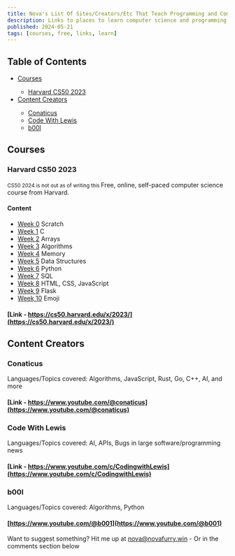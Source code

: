 ```yaml
---
title: Nova's List Of Sites/Creators/Etc That Teach Programming and Computer Science
description: Links to places to learn computer science and programming for free.
published: 2024-05-21
tags: [courses, free, links, learn]
---
```


## Table of Contents

<ul class="novatoc">
    <li><a href="#courses">Courses</a></li>
        <ul>
            <li class="sub-item"><a href="#harvard-cs50-2023">Harvard CS50 2023</a></li>
        </ul>
    </li>
    <li><a href="#content-creators">Content Creators</a></li>
        <ul>
            <li class="sub-item"><a href="#conaticus">Conaticus</a></li>
            <li class="sub-item"><a href="#code-with-lewis">Code With Lewis</a></li>
            <li class="sub-item"><a href="#b00l">b00l</a></li>
        </ul>
    </li>
</ul>

## Courses

### Harvard CS50 2023

<small> CS50 2024 is not out as of writing this </small>
Free, online, self-paced computer science course from Harvard.

#### Content

- [Week 0](https://cs50.harvard.edu/x/2023/weeks/0/)  Scratch
- [Week 1](https://cs50.harvard.edu/x/2023/weeks/1/)  C
- [Week 2](https://cs50.harvard.edu/x/2023/weeks/2/)  Arrays
- [Week 3](https://cs50.harvard.edu/x/2023/weeks/3/)  Algorithms
- [Week 4](https://cs50.harvard.edu/x/2023/weeks/4/)  Memory
- [Week 5](https://cs50.harvard.edu/x/2023/weeks/5/)  Data Structures
- [Week 6](https://cs50.harvard.edu/x/2023/weeks/6/)  Python
- [Week 7](https://cs50.harvard.edu/x/2023/weeks/7/)  SQL
- [Week 8](https://cs50.harvard.edu/x/2023/weeks/8/)  HTML, CSS, JavaScript
- [Week 9](https://cs50.harvard.edu/x/2023/weeks/9/)  Flask
- [Week 10](https://cs50.harvard.edu/x/2023/weeks/10/)  Emoji

#### [Link - https://cs50.harvard.edu/x/2023/](https://cs50.harvard.edu/x/2023/)

## Content Creators

### Conaticus

Languages/Topics covered: Algorithms, JavaScript, Rust, Go, C++, AI, and more

#### [Link - https://www.youtube.com/@conaticus](https://www.youtube.com/@conaticus)

### Code With Lewis

Languages/Topics covered: AI, APIs, Bugs in large software/programming news

#### [Link - https://www.youtube.com/c/CodingwithLewis](https://www.youtube.com/c/CodingwithLewis)

### b00l

Languages/Topics covered: Algorithms, Python

#### [https://www.youtube.com/@b001](https://www.youtube.com/@b001)

Want to suggest something? Hit me up at [nova@novafurry.win](mailto:nova@novafurry.win) - Or in the comments section below
<!--stackedit_data:
eyJoaXN0b3J5IjpbMTIzNTQzMTMwMiwyMTE3NjM3MzQsMTE0MT
A1NDEwNCwxNDU0Nzk3MDMxXX0=
-->